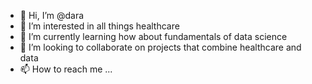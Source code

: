 - 👋 Hi, I’m @dara
- 👀 I’m interested in all things healthcare
- 🌱 I’m currently learning how about fundamentals of data science
- 💞️ I’m looking to collaborate on projects that combine healthcare and data
- 📫 How to reach me ...

<!---
dara/dara is a ✨ special ✨ repository because its `README.md` (this file) appears on your GitHub profile.
You can click the Preview link to take a look at your changes.
--->

